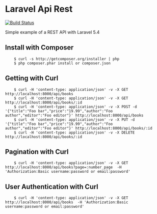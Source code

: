 # Laravel Api Rest

[![Build Status](https://travis-ci.org/Tony133/LaravelApiRest.svg?branch=master)](https://travis-ci.org/Tony133/LaravelApiRest)

Simple example of a REST API with Laravel 5.4

## Install with Composer

```
    $ curl -s http://getcomposer.org/installer | php
    $ php composer.phar install or composer.json
```

## Getting with Curl 

```
    $ curl -H 'content-type: application/json' -v -X GET http://localhost:8000/api/books 
    $ curl -H 'content-type: application/json' -v -X GET http://localhost:8000/api/books/:id
    $ curl -H 'content-type: application/json' -v -X POST -d '{"title":"Foo bar","price":"19.99","author":"Foo author","editor":"Foo editor"}' http://localhost:8000/api/books 
    $ curl -H 'content-type: application/json' -v -X PUT -d '{"title":"Foo bar","price":"19.99","author":"Foo author","editor":"Foo editor"}' http://localhost:8000/api/books/:id
    $ curl -H 'content-type: application/json' -v -X DELETE http://localhost:8000/api/books/:id
```

## Pagination with Curl

```
    $ curl -H 'content-type: application/json' -v -X GET http://localhost:8000/api/books?page=:number_page  -H 'Authorization:Basic username:password or email:password'
```

## User Authentication with Curl 

```
    $ curl -H 'content-type: application/json' -v -X GET http://localhost:8000/api/books  -H 'Authorization:Basic username:password or email:password' 
```
